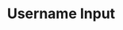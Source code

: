 ---
title: Username Input
category: Application
paid: false
isActive: true
ltr: {"react":{"jsxTail":[{"label":"App.jsx","code":"export default () => {\n    return (\n        <div className=\"max-w-md px-4 mx-auto mt-12\">\n            <label for=\"username\" className=\"block py-2 text-gray-500\">\n                Username\n            </label>\n            <div className=\"flex items-center text-gray-400 border rounded-md\">\n                <div className=\"px-3 py-2.5 rounded-l-md bg-gray-50 border-r\">\n                    @\n                </div>\n                <input \n                    type=\"text\"\n                    placeholder=\"Sidi Dev\"\n                    id=\"username\"\n                    className=\"w-full p-2.5 ml-2 bg-transparent outline-none\"\n                />\n            </div>\n        </div>\n    )\n}\n"}],"jsxCss":[{"label":"App.jsx","code":"export default () => {\n    return (\n        <div className=\"username-input\">\n            <label for=\"username\">\n                Username\n            </label>\n            <div className=\"input-container\">\n                <div className=\"symbol\">\n                    @\n                </div>\n                <input \n                    type=\"text\"\n                    placeholder=\"Sidi Dev\"\n                    id=\"username\"\n                    className=\"input\"\n                />\n            </div>\n        </div>\n    )\n}\n"},{"code":".username-input {\n  max-width: 28rem;\n  padding: 0px 1rem 0px 1rem;\n  margin: 3rem auto 0px auto;\n}\n.username-input label {\n  display: block;\n  padding-top: 0.5rem;\n  padding-bottom: 0.5rem;\n  color: #6b7280;\n}\n.username-input .input-container {\n  display: flex;\n  align-items: center;\n  color: #9ca3af;\n  border: solid 1px #e5e7eb;\n  border-radius: 0.375rem;\n}\n.username-input .input-container .symbol {\n  padding: 0.625rem 0.75rem 0.625rem 0.75rem;\n  background-color: #f9fafb;\n  border-top-left-radius: 0.375rem;\n  border-bottom-left-radius: 0.375rem;\n  border-right: solid 1px #e5e7eb;\n}\n.username-input .input-container .input {\n  width: 100%;\n  padding: 0.625rem;\n  margin-left: 0.5rem;\n  background-color: transparent;\n  outline: none;\n}\n","label":"style.css"}]},"preview":"function App() {\n  return /*#__PURE__*/React.createElement(\"div\", {\n    className: \"max-w-md px-4 mx-auto mt-12\"\n  }, /*#__PURE__*/React.createElement(\"label\", {\n    for: \"username\",\n    className: \"block py-2 text-gray-500\"\n  }, \"Username\"), /*#__PURE__*/React.createElement(\"div\", {\n    className: \"flex items-center text-gray-400 border rounded-md\"\n  }, /*#__PURE__*/React.createElement(\"div\", {\n    className: \"px-3 py-2.5 rounded-l-md bg-gray-50 border-r\"\n  }, \"@\"), /*#__PURE__*/React.createElement(\"input\", {\n    type: \"text\",\n    placeholder: \"Sidi Dev\",\n    id: \"username\",\n    className: \"w-full p-2.5 ml-2 bg-transparent outline-none\"\n  })));\n}","vue":{"vueCss":[{"code":"<template>\n  <div class=\"username-input\">\n    <label for=\"username\">\n        Username\n    </label>\n    <div class=\"input-container\">\n        <div class=\"symbol\">\n            @\n        </div>\n        <input \n            type=\"text\"\n            placeholder=\"Sidi Dev\"\n            id=\"username\"\n            class=\"input\"\n        />\n    </div>\n  </div>\n</template>","label":"App.vue"},{"code":"  .username-input {\n    max-width: 28rem;\n    padding: 0px 1rem 0px 1rem;\n    margin: 3rem auto 0px auto;\n  }\n  .username-input label {\n    display: block;\n    padding-top: 0.5rem;\n    padding-bottom: 0.5rem;\n    color: #6b7280;\n  }\n  .username-input .input-container {\n    display: flex;\n    align-items: center;\n    color: #9ca3af;\n    border: solid 1px #e5e7eb;\n    border-radius: 0.375rem;\n  }\n  .username-input .input-container .symbol {\n    padding: 0.625rem 0.75rem 0.625rem 0.75rem;\n    background-color: #f9fafb;\n    border-top-left-radius: 0.375rem;\n    border-bottom-left-radius: 0.375rem;\n    border-right: solid 1px #e5e7eb;\n  }\n  .username-input .input-container .input {\n    width: 100%;\n    padding: 0.625rem;\n    margin-left: 0.5rem;\n    background-color: transparent;\n    outline: none;\n  }","label":"style.css"}],"vueTail":[{"label":"App.vue","code":"<template>\n  <div class=\"max-w-md px-4 mx-auto mt-12\">\n    <label for=\"username\" class=\"block py-2 text-gray-500\">\n        Username\n    </label>\n    <div class=\"flex items-center text-gray-400 border rounded-md\">\n        <div class=\"px-3 py-2.5 rounded-l-md bg-gray-50 border-r\">\n            @\n        </div>\n        <input \n            type=\"text\"\n            placeholder=\"Sidi Dev\"\n            id=\"username\"\n            class=\"w-full p-2.5 ml-2 bg-transparent outline-none\"\n        />\n    </div>\n  </div>\n</template>"}]}}
rtl: {"vue":{"vueCss":[],"vueTail":[]},"preview":"function App() {\n  return /*#__PURE__*/React.createElement(\"div\", {\n    className: \"max-w-md px-4 mx-auto mt-12\"\n  }, /*#__PURE__*/React.createElement(\"label\", {\n    for: \"username\",\n    className: \"block py-2 text-gray-500\"\n  }, \"\\u0627\\u0633\\u0645 \\u0627\\u0644\\u0645\\u0633\\u062A\\u062E\\u062F\\u0645\"), /*#__PURE__*/React.createElement(\"div\", {\n    className: \"flex items-center text-gray-400 border rounded-md\"\n  }, /*#__PURE__*/React.createElement(\"div\", {\n    className: \"px-3 py-2.5 rounded-r-md bg-gray-50 border-l\"\n  }, \"@\"), /*#__PURE__*/React.createElement(\"input\", {\n    type: \"text\",\n    placeholder: \"\\u0627\\u062D\\u0645\\u062F \\u0645\\u062D\\u0645\\u062F\",\n    id: \"username\",\n    className: \"w-full p-2.5 ml-2 bg-transparent outline-none\"\n  })));\n}","react":{"jsxCss":[{"label":"App.jsx","code":"export default () => {\n    return (\n        <div className=\"username-input\">\n            <label for=\"username\">\n                اسم المستخدم\n            </label>\n            <div className=\"input-container\">\n                <div className=\"symbol\">\n                    @\n                </div>\n                <input \n                    type=\"text\"\n                    placeholder=\"احمد محمد\"\n                    id=\"username\"\n                    className=\"input\"\n                />\n            </div>\n        </div>\n    )\n}"},{"label":"style.css","code":".username-input {\n  max-width: 28rem;\n  padding: 0px 1rem 0px 1rem;\n  margin: 3rem auto 0px auto;\n}\n.username-input label {\n  display: block;\n  padding-top: 0.5rem;\n  padding-bottom: 0.5rem;\n  color: #6b7280;\n}\n.username-input .input-container {\n  display: flex;\n  align-items: center;\n  color: #9ca3af;\n  border: solid 1px #e5e7eb;\n  border-radius: 0.375rem;\n}\n.username-input .input-container .symbol {\n  padding: 0.625rem 0.75rem 0.625rem 0.75rem;\n  background-color: #f9fafb;\n  border-top-right-radius: 0.375rem;\n  border-bottom-right-radius: 0.375rem;\n  border-left: solid 1px #e5e7eb;\n}\n.username-input .input-container .input {\n  width: 100%;\n  padding: 0.625rem;\n  margin-left: 0.5rem;\n  background-color: transparent;\n  outline: none;\n}"}],"jsxTail":[{"label":"App.jsx","code":"export default () => {\n    return (\n        <div className=\"max-w-md px-4 mx-auto mt-12\">\n            <label for=\"username\" className=\"block py-2 text-gray-500\">\n                اسم المستخدم\n            </label>\n            <div className=\"flex items-center text-gray-400 border rounded-md\">\n                <div className=\"px-3 py-2.5 rounded-r-md bg-gray-50 border-l\">\n                    @\n                </div>\n                <input \n                    type=\"text\"\n                    placeholder=\"احمد محمد\"\n                    id=\"username\"\n                    className=\"w-full p-2.5 ml-2 bg-transparent outline-none\"\n                />\n            </div>\n        </div>\n    )\n}"}]}}
slug: /inputs
id: 107baa23-ef0f-4940-be2c-ff2bb089cf05
created_at: 4
---